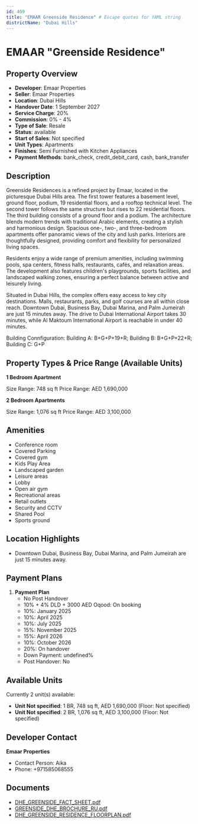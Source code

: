 ```yaml
---
id: 409
title: "EMAAR Greenside Residence" # Escape quotes for YAML string
districtName: "Dubai Hills"
---
```


# EMAAR "Greenside Residence"

## Property Overview
- **Developer**: Emaar Properties
- **Seller**: Emaar Properties
- **Location**: Dubai Hills
- **Handover Date**: 1 September 2027
- **Service Charge**: 20%
- **Commission**: 0% - 4%
- **Type of Sale**: Resale
- **Status**: available
- **Start of Sales**: Not specified
- **Unit Types**: Apartments
- **Finishes**: Semi Furnished with Kitchen Appliances
- **Payment Methods**: bank_check, credit_debit_card, cash, bank_transfer

## Description
Greenside Residences is a refined project by Emaar, located in the picturesque Dubai Hills area. The first tower features a basement level, ground floor, podium, 19 residential floors, and a rooftop technical level. The second tower follows the same structure but rises to 22 residential floors. The third building consists of a ground floor and a podium. The architecture blends modern trends with traditional Arabic elements, creating a stylish and harmonious design. Spacious one-, two-, and three-bedroom apartments offer panoramic views of the city and lush parks. Interiors are thoughtfully designed, providing comfort and flexibility for personalized living spaces.

Residents enjoy a wide range of premium amenities, including swimming pools, spa centers, fitness halls, restaurants, cafés, and relaxation areas. The development also features children's playgrounds, sports facilities, and landscaped walking zones, ensuring a perfect balance between active and leisurely living.

Situated in Dubai Hills, the complex offers easy access to key city destinations. Malls, restaurants, parks, and golf courses are all within close reach. Downtown Dubai, Business Bay, Dubai Marina, and Palm Jumeirah are just 15 minutes away. The drive to Dubai International Airport takes 30 minutes, while Al Maktoum International Airport is reachable in under 40 minutes.

Building Connfiguration: Building A: B+G+P+19+R; Building B: B+G+P+22+R; Building C: G+P

## Property Types & Price Range (Available Units)
**1 Bedroom Apartment**

Size Range: 748 sq ft
Price Range: AED 1,690,000

**2 Bedroom Apartments**

Size Range: 1,076 sq ft
Price Range: AED 3,100,000

## Amenities
- Conference room
- Covered Parking
- Covered gym
- Kids Play Area
- Landscaped garden
- Leisure areas
- Lobby
- Open air gym
- Recreational areas
- Retail outlets
- Security and CCTV
- Shared Pool
- Sports ground

## Location Highlights
- Downtown Dubai, Business Bay, Dubai Marina, and Palm Jumeirah are just 15 minutes away.

## Payment Plans
1. **Payment Plan**
   - No Post Handover
   - 10% + 4% DLD + 3000 AED Oqood: On booking
   - 10%: January 2025
   - 10%: April 2025
   - 10%: July 2025
   - 15%: November 2025
   - 15%: April 2026
   - 10%: October 2026
   - 20%: On handover
   - Down Payment: undefined%
   - Post Handover: No

## Available Units
Currently 2 unit(s) available:
- **Unit Not specified**: 1 BR, 748 sq ft, AED 1,690,000 (Floor: Not specified)
- **Unit Not specified**: 2 BR, 1,076 sq ft, AED 3,100,000 (Floor: Not specified)

## Developer Contact
**Emaar Properties**
- Contact Person: Aika
- Phone: +971585068555

## Documents
- [DHE_GREENSIDE_FACT_SHEET.pdf](https://cdn.geniemap.net/2023/09/06/qyL5DKT0RCm1Asjrtkgf6DGs2sECImm0IOx9YU9V.pdf)
- [GREENSIDE_DHE_BROCHURE_RU.pdf](https://cdn.geniemap.net/2023/09/06/yj8JSfSRu4dctMHBwyLkZxrdBhklsSCMmo4jTUql.pdf)
- [DHE_GREENSIDE_RESIDENCE_FLOORPLAN.pdf](https://cdn.geniemap.net/2023/09/06/9eRHmCw8gwu7MqKD8VYSjPJh4P1ulHNxfNi90nXk.pdf)
